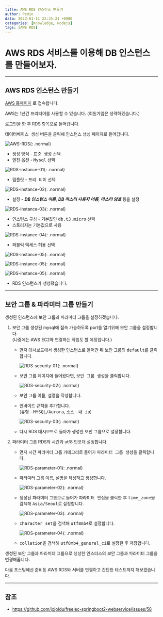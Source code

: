 ```yaml
---
title: AWS RDS 인스턴스 만들기
author: Psmin
data: 2023-01-11 22:35:21 +0900
categories: [Knowledge, Nodejs]
tags: [AWS RDS]
---
```


# AWS RDS 서비스를 이용해 DB 인스턴스를 만들어보자.

---

## AWS RDS 인스턴스 만들기

[AWS 홈페이지](https://aws.amazon.com/ko/) 로 접속합니다.

AWS는 1년간 프리티어를 사용할 수 있습니다. (회원가입은 생략하겠습니다.)

로그인을 한 후 RDS 항목으로 들어갑니다.

<kbd>데이터베이스 생성</kbd> 버튼을 클릭해 인스턴스 생성 페이지로 들어갑니다.

![AWS-RDS](/assets/img/aws-rds-01.png){: .normal}

- 생성 방식 - <kbd>표준 생성</kbd> 선택
- 엔진 옵션 - <kbd>Mysql</kbd> 선택

![RDS-instance-01](/assets/img/aws-rds-instance-01.png){: .normal}

- 템플릿 - <kbd>프리 티어</kbd> 선택

![RDS-instance-02](/assets/img/aws-rds-instance-02.png){: .normal}

- 설정 - **_DB 인스턴스 이름_**, **_DB 마스터 사용자 이름_**, **_마스터 암호_** 등을 설정

![RDS-instance-03](/assets/img/aws-rds-instance-03.png){: .normal}

- 인스턴스 구성 - 기본값인 <kbd>db.t3.micro</kbd> 선택
- 스토리지는 기본값으로 사용

![RDS-instance-04](/assets/img/aws-rds-instance-04.png){: .normal}

- 퍼블릭 엑세스 허용 선택

![RDS-instance-05](/assets/img/aws-rds-instance-05.png){: .normal}

![RDS-instance-05](/assets/img/aws-rds-instance-06.png){: .normal}

![RDS-instance-05](/assets/img/aws-rds-instance-07.png){: .normal}

- RDS 인스턴스가 생성됐습니다.

---

## 보안 그룹 & 파라미터 그룹 만들기

생성된 인스턴스에 보안 그룹과 파라미터 그룹을 설정하겠습니다.

1. 보안 그룹
   생성된 mysql에 접속 가능하도록 port를 열기위해 보안 그룹을 설정합니다.  
   (나중에는 AWS EC2와 연결하는 작업도 할 예정입니다.)

   - 먼저 대시보드에서 생성한 인스턴스로 들어간 뒤 보안 그룹의 <kbd>default</kbd>를 클릭합니다.

     ![RDS-security-01](/assets/img/aws-rds-security-01.png){: .normal}

   - 보안 그룹 페이지에 들어왔다면, <kbd>보안 그룹 생성</kbd>을 클릭합니다.

     ![RDS-security-02](/assets/img/aws-rds-security-02.png){: .normal}

   - 보안 그룹 이름, 설명을 작성합니다.
   - 인바이드 규칙을 추가합니다.  
     (유형 - <kbd>MYSQL/Aurora</kbd>, 소스 - <kbd>내 ip</kbd>)

     ![RDS-security-03](/assets/img/aws-rds-security-03.png){: .normal}

   - 다시 RDS 대시보드로 돌아가 생성한 보안 그룹으로 설정합니다.

2. 파라미터 그룹
   RDS의 시간과 utf8 인코더 설정합니다.

   - 먼저 시간 파라미터 그룹 카테고리로 들어가 <kbd>파라미터 그룹 생성</kbd>을 클릭합니다.

     ![RDS-parameter-01](/assets/img/aws-rds-parameter-01.png){: .normal}

   - 파라미터 그룹 이름, 설명을 작성하고 생성합니다.

     ![RDS-parameter-02](/assets/img/aws-rds-parameter-02.png){: .normal}

   - 생성된 파라미터 그룹으로 들어가 <kbd>파라미터 편집</kbd>을 클릭한 후 <kbd>time_zone</kbd>을 검색해 <kbd>Asia/Seoul</kbd>로 설정합니다.

     ![RDS-parameter-03](/assets/img/aws-rds-parameter-03.png){: .normal}

   - <kbd>character_set</kbd>을 검색해 <kbd>utf8mb4</kbd>로 설정합니다.

     ![RDS-parameter-04](/assets/img/aws-rds-parameter-04.png){: .normal}

   - <kbd>collation</kbd>을 검색해 <kbd>utf8mb4_general_ci</kbd>로 설정한 후 저장합니다.

생성된 보안 그룹과 파라미터 그룹으로 생성한 인스터스의 보안 그룹과 파라미터 그룹을 변경해줍니다.

다음 포스팅에선 준비된 AWS RDS와 서버를 연결하고 간단한 테스트까지 해보겠습니다.

---

## 참조

- <https://github.com/jojoldu/freelec-springboot2-webservice/issues/58>
